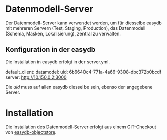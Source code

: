 # Datenmodell-Server

Der Datenmodell-Server kann verwendet werden, um für diesselbe easydb mit mehreren Servern (Test, Staging, Production),
das Datenmodell (Schema, Masken, Lokalisierung), zentral zu verwalten.

## Konfiguration in der easydb

Die Installation in easydb erfolgt in der server.yml.

default_client:
datamodel:
uid: 6b6640c4-771a-4a66-9308-dbc372b0bcdf
server: http://10.150.0.2:3000

Die *uid* muss auf allen easydb diesselbe sein, ebenso der angegebene Server.

# Installation

Die Installation des Datenmodell-Server erfolgt aus einem GIT-Checkout von [easydb-objectstore](https://github.com/programmfabrik/easydb-objectstore).
